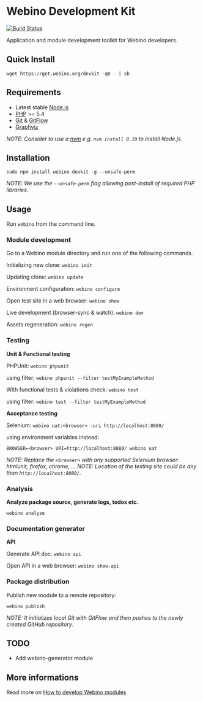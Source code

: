 # Webino Development Kit

[![Build Status](https://travis-ci.org/webino/webino-devkit.svg?branch=develop)](https://travis-ci.org/webino/webino-devkit)

Application and module development toolkit for Webino developers.

## Quick Install

`wget https://get.webino.org/devkit -qO - | sh`

## Requirements

- Latest stable [Node.js](http://nodejs.org/)
- [PHP](http://php.net/) >= 5.4
- [Git](http://git-scm.com) & [GitFlow](https://github.com/nvie/gitflow)
- [Graphviz](http://www.graphviz.org)

*NOTE: Consider to use a [nvm](https://github.com/creationix/nvm) e.g. `nvm install 0.10` to install Node.js.*

## Installation

`sudo npm install webino-devkit -g --unsafe-perm`

*NOTE: We use the `--unsafe-perm` flag allowing post-install of required PHP libraries.*

## Usage

Run `webino` from the command line.

### Module development

Go to a Webino module directory and run one of the following commands.

Initializing new clone: `webino init`

Updating clone: `webino update`

Environment configuration: `webino configure`

Open test site in a web browser: `webino show`

Live development (browser-sync & watch): `webino dev`

Assets regeneration: `webino regen`

### Testing

**Unit & Functional testing**

PHPUnit: `webino phpunit`

using filter: `webino phpunit --filter testMyExampleMethod`

With functional tests & violations check: `webino test`

using filter: `webino test --filter testMyExampleMethod`

**Acceptance testing**

Selenium: `webino uat:<browser> -uri http://localhost:8080/`

using environment variables instead:

`BROWSER=<browser> URI=http://localhost:8080/ webino uat`

*NOTE: Replace the `<browser>` with any supported Selenium browser: htmlunit, firefox, chrome, ...*
*NOTE: Location of the testing site could be any than `http://localhost:8080/`.*

### Analysis

**Analyze package source, generate logs, todos etc.**

`webino analyze`

### Documentation generator

**API**

Generate API doc: `webino api`

Open API in a web browser: `webino show-api`

### Package distribution

Publish new module to a remote repository:

`webino publish`

*NOTE: It initializes local Git with GitFlow and then pushes to the newly created GitHub repository.*

## TODO

- Add webino-generator module

## More informations

Read more on [How to develop Webino modules](https://github.com/webino/Webino/wiki/How-to-develop-Webino-modules)
